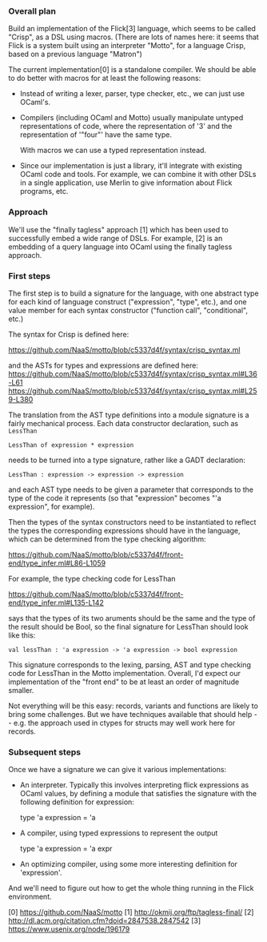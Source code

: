 ### Overall plan

Build an implementation of the Flick[3] language, which seems to be
called "Crisp", as a DSL using macros.  (There are lots of names here:
it seems that Flick is a system built using an interpreter "Motto",
for a language Crisp, based on a previous language "Matron")

The current implementation[0] is a standalone compiler.  We should be
able to do better with macros for at least the following reasons:

* Instead of writing a lexer, parser, type checker, etc., we can just
  use OCaml's.

* Compilers (including OCaml and Motto) usually manipulate untyped
  representations of code, where the representation of '3' and the
  representation of '"four"' have the same type.

  With macros we can use a typed representation instead.

* Since our implementation is just a library, it'll integrate with
  existing OCaml code and tools.  For example, we can combine it with
  other DSLs in a single application, use Merlin to give information
  about Flick programs, etc.

### Approach

We'll use the "finally tagless" approach [1] which has been used to
successfully embed a wide range of DSLs.  For example, [2] is an
embedding of a query language into OCaml using the finally tagless
approach.

### First steps

The first step is to build a signature for the language, with one
abstract type for each kind of language construct ("expression",
"type", etc.), and one value member for each syntax constructor
("function call", "conditional", etc.)

The syntax for Crisp is defined here:

   https://github.com/NaaS/motto/blob/c5337d4f/syntax/crisp_syntax.ml

and the ASTs for types and expressions are defined here:
   https://github.com/NaaS/motto/blob/c5337d4f/syntax/crisp_syntax.ml#L36-L61
   https://github.com/NaaS/motto/blob/c5337d4f/syntax/crisp_syntax.ml#L259-L380

The translation from the AST type definitions into a module signature
is a fairly mechanical process.  Each data constructor declaration,
such as `LessThan`

```
LessThan of expression * expression
```

needs to be turned into a type signature, rather like a GADT declaration:

```
LessThan : expression -> expression -> expression
```

and each AST type needs to be given a parameter that corresponds to
the type of the code it represents (so that "expression" becomes "'a
expression", for example).

Then the types of the syntax constructors need to be instantiated to
reflect the types the corresponding expressions should have in the
language, which can be determined from the type checking algorithm:

   https://github.com/NaaS/motto/blob/c5337d4f/front-end/type_infer.ml#L86-L1059

For example, the type checking code for LessThan

   https://github.com/NaaS/motto/blob/c5337d4f/front-end/type_infer.ml#L135-L142

says that the types of its two aruments should be the same and the
type of the result should be Bool, so the final signature for
LessThan should look like this:

```
val lessThan : 'a expression -> 'a expression -> bool expression
```

This signature corresponds to the lexing, parsing, AST and type
checking code for LessThan in the Motto implementation.  Overall, I'd
expect our implementation of the "front end" to be at least an order
of magnitude smaller.

Not everything will be this easy: records, variants and functions are
likely to bring some challenges.  But we have techniques available
that should help -- e.g. the approach used in ctypes for structs may
well work here for records.

### Subsequent steps

Once we have a signature we can give it various implementations:

* An interpreter.  Typically this involves interpreting flick
  expressions as OCaml values, by defining a module that satisfies the
  signature with the following definition for expression:

    type 'a expression = 'a

* A compiler, using typed expressions to represent the output

    type 'a expression = 'a expr

* An optimizing compiler, using some more interesting definition for
  'expression'.

And we'll need to figure out how to get the whole thing running in the
Flick environment.

[0] https://github.com/NaaS/motto
[1] http://okmij.org/ftp/tagless-final/
[2] http://dl.acm.org/citation.cfm?doid=2847538.2847542
[3] https://www.usenix.org/node/196179
